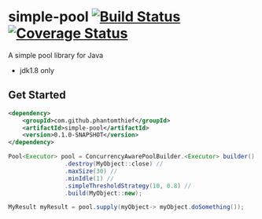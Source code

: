 simple-pool [![Build Status](https://travis-ci.org/PhantomThief/simple-pool.svg)](https://travis-ci.org/PhantomThief/simple-pool) [![Coverage Status](https://coveralls.io/repos/PhantomThief/simple-pool/badge.svg?branch=master&service=github)](https://coveralls.io/github/PhantomThief/simple-pool?branch=master)
=======================

A simple pool library for Java

* jdk1.8 only

## Get Started

```xml
<dependency>
    <groupId>com.github.phantomthief</groupId>
    <artifactId>simple-pool</artifactId>
    <version>0.1.0-SNAPSHOT</version>
</dependency>
```

```Java	
Pool<Executor> pool = ConcurrencyAwarePoolBuilder.<Executor> builder() //
                .destroy(MyObject::close) //
                .maxSize(30) //
                .minIdle(1) //
                .simpleThresholdStrategy(10, 0.8) //
                .build(MyObject::new);

MyResult myResult = pool.supply(myObject-> myObject.doSomething());
```